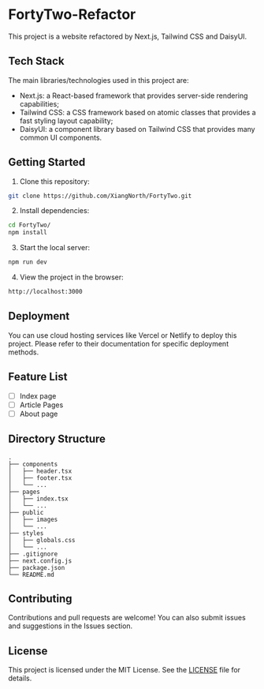 # FortyTwo-Refactor

This project is a website refactored by Next.js, Tailwind CSS and DaisyUI.

## Tech Stack

The main libraries/technologies used in this project are:

- Next.js: a React-based framework that provides server-side rendering capabilities;
- Tailwind CSS: a CSS framework based on atomic classes that provides a fast styling layout capability;
- DaisyUI: a component library based on Tailwind CSS that provides many common UI components.

## Getting Started

1. Clone this repository:

```bash
git clone https://github.com/XiangNorth/FortyTwo.git
```

2. Install dependencies:

```bash
cd FortyTwo/
npm install
```

3. Start the local server:

```bash
npm run dev
```

4. View the project in the browser:

```bash
http://localhost:3000
```

## Deployment

You can use cloud hosting services like Vercel or Netlify to deploy this project. Please refer to their documentation for specific deployment methods.

## Feature List

- [ ] Index page
- [ ] Article Pages
- [ ] About page

## Directory Structure

```
.
├── components
│   ├── header.tsx
│   ├── footer.tsx
│   └── ...
├── pages
│   ├── index.tsx
│   └── ...
├── public
│   ├── images
│   └── ...
├── styles
│   ├── globals.css
│   └── ...
├── .gitignore
├── next.config.js
├── package.json
└── README.md
```

## Contributing

Contributions and pull requests are welcome! You can also submit issues and suggestions in the Issues section.

## License

This project is licensed under the MIT License. See the [LICENSE](./LICENSE) file for details.
